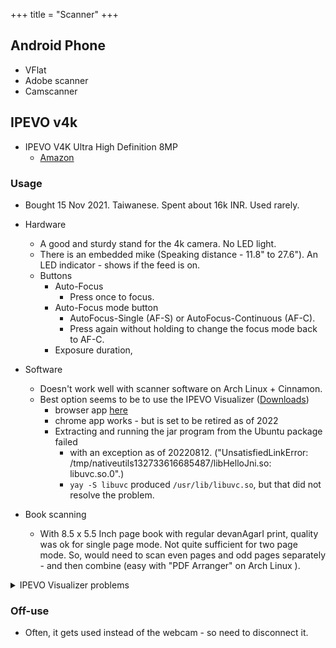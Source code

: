 +++
title = "Scanner"
+++

## Android Phone
- VFlat
- Adobe scanner
- Camscanner

## IPEVO v4k
- IPEVO V4K Ultra High Definition 8MP
  - [Amazon](https://www.amazon.in/gp/product/B079DLTG9F/ref=ppx_od_dt_b_asin_title_s00?ie=UTF8&psc=1)

### Usage
- Bought 15 Nov 2021. Taiwanese. Spent about 16k INR. Used rarely.
- Hardware
  - A good and sturdy stand for the 4k camera. No LED light.
  - There is an embedded mike (Speaking distance - 11.8" to 27.6"). An LED indicator - shows if the feed is on.
  - Buttons
    - Auto-Focus 
      - Press once to focus.
    - Auto-Focus mode button
      - AutoFocus-Single (AF-S) or AutoFocus-Continuous (AF-C).
      - Press again without holding to change the focus mode back to AF-C.
    - Exposure duration, 
- Software
  - Doesn't work well with scanner software on Arch Linux + Cinnamon.
  - Best option seems to be to use the IPEVO Visualizer ([Downloads](https://www.ipevo.com/software/visualizer#releaseNote6))
    - browser app [here](https://apps.ipevo.com/pwa/visualizer.app/)
    - chrome app works  - but is set to be retired as of 2022
    - Extracting and running the jar program from the Ubuntu package failed
      - with an exception as of 20220812. ("UnsatisfiedLinkError: /tmp/nativeutils132733616685487/libHelloJni.so: libuvc.so.0".)
      - `yay -S libuvc` produced `/usr/lib/libuvc.so`, but that did not resolve the problem.
  
- Book scanning 
  - With 8.5 x 5.5 Inch page book with regular devanAgarI print, quality was ok for single page mode. Not quite sufficient for two page mode. So, would need to scan even pages and odd pages separately - and then combine (easy with "PDF Arranger" on Arch Linux ).

<details><summary>IPEVO Visualizer problems</summary>

Reported on their website -

I am trying to scan a book. I have the following problems:

- If I set the vertical keystone, the camera button (at the bottom in https://i.imgur.com/1XpsOxM.jpg ) is disabled. Please fix the software so that this does not happen.
- There ought to be a crop option, so that each time I turn a page and take a picture, the same crop and keystone are applied. Can you please fix the Visualizer to enable this?
- Once I change the resolution, I cannot change it again without restarting the software - see image https://i.imgur.com/Jlu2wnV.jpg . Can this be fixed, please?
</details>



### Off-use 
- Often, it gets used instead of the webcam - so need to disconnect it.

